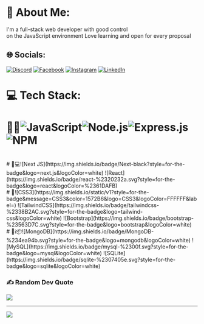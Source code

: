 # 💫 About Me:
I'm a full-stack web developer with good control<br>on the JavaScript environment
Love learning and open for every proposal


## 🌐 Socials:
[![Discord](https://img.shields.io/badge/Discord-%237289DA.svg?logo=discord&logoColor=white)](htttps://discord.gg/yang_enmanuel#6664) [![Facebook](https://img.shields.io/badge/Facebook-%231877F2.svg?logo=Facebook&logoColor=white)](https://facebook.com/enmanuel.calzadilla.79) [![Instagram](https://img.shields.io/badge/Instagram-%23E4405F.svg?logo=Instagram&logoColor=white)](https://instagram.com/yangenmanuel) [![LinkedIn](https://img.shields.io/badge/LinkedIn-%230077B5.svg?logo=linkedin&logoColor=white)](https://linkedin.com/in/enmanuel-calzadilla-662362247)

# 💻 Tech Stack:
# 👨‍💻![JavaScript](https://img.shields.io/badge/javascript-%23323330.svg?style=for-the-badge&logo=javascript&logoColor=%23F7DF1E)![Node.js](https://img.shields.io/static/v1?style=for-the-badge&message=Node.js&color=339933&logo=Node.js&logoColor=FFFFFF&label=)![Express.js](https://img.shields.io/badge/express.js-%23404d59.svg?style=for-the-badge&logo=express&logoColor=%2361DAFB)![NPM](https://img.shields.io/badge/NPM-%23000000.svg?style=for-the-badge&logo=npm&logoColor=white)
<br/>
# 📱💻![Next JS](https://img.shields.io/badge/Next-black?style=for-the-badge&logo=next.js&logoColor=white) 
![React](https://img.shields.io/badge/react-%2320232a.svg?style=for-the-badge&logo=react&logoColor=%2361DAFB)
<br/> 
# 💅![CSS3](https://img.shields.io/static/v1?style=for-the-badge&message=CSS3&color=1572B6&logo=CSS3&logoColor=FFFFFF&label=)
![TailwindCSS](https://img.shields.io/badge/tailwindcss-%2338B2AC.svg?style=for-the-badge&logo=tailwind-css&logoColor=white) 
![Bootstrap](https://img.shields.io/badge/bootstrap-%23563D7C.svg?style=for-the-badge&logo=bootstrap&logoColor=white)
<br/>
# 🏦ℹ📦![MongoDB](https://img.shields.io/badge/MongoDB-%234ea94b.svg?style=for-the-badge&logo=mongodb&logoColor=white) 
![MySQL](https://img.shields.io/badge/mysql-%2300f.svg?style=for-the-badge&logo=mysql&logoColor=white) 
![SQLite](https://img.shields.io/badge/sqlite-%2307405e.svg?style=for-the-badge&logo=sqlite&logoColor=white)

### ✍️ Random Dev Quote
![](https://quotes-github-readme.vercel.app/api?type=horizontal&theme=radical)

---
[![](https://visitcount.itsvg.in/api?id=YangEnmanuel&icon=0&color=0)](https://visitcount.itsvg.in)

<!-- Proudly created with GPRM ( https://gprm.itsvg.in ) -->

